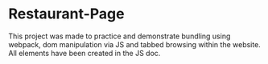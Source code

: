 # Restaurant-Page


This project was made to practice and demonstrate bundling using webpack, dom manipulation via JS and tabbed browsing within the website. All elements have been created in the JS doc.
